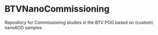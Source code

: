 # BTVNanoCommissioning
Repository for Commissioning studies in the BTV POG based on (custom) nanoAOD samples
